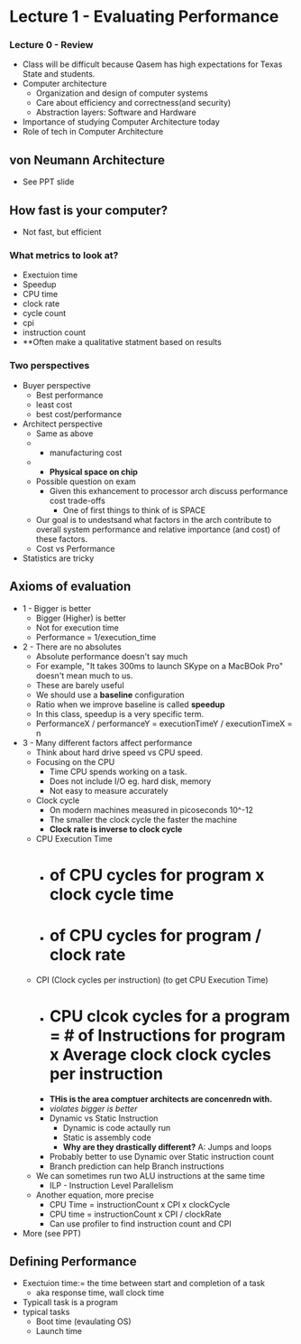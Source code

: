 # Lecture 1 - Evaluating Performance

### Lecture 0 - Review
* Class will be difficult because Qasem has high expectations for Texas State and students.
* Computer architecture
	* Organization and design of computer systems
	* Care about efficiency and correctness(and security)
	* Abstraction layers: Software and Hardware
* Importance of studying Computer Architecture today
* Role of tech in Computer Architecture

## von Neumann Architecture
* See PPT slide

## How fast is your computer?
* Not fast, but efficient
### What metrics to look at?
* Exectuion time
* Speedup
* CPU time
* clock rate
* cycle count
* cpi
* instruction count
* **Often make a qualitative statment based on results

### Two perspectives
* Buyer perspective
	* Best performance
	* least cost
	* best cost/performance
* Architect perspective
	* Same as above
	* + manufacturing cost
	* + **Physical space on chip**
	* Possible question on exam
		* Given this exhancement to processor arch discuss performance cost trade-offs
			* One of first things to think of is SPACE
	* Our goal is to undestsand what factors in the arch contribute to overall system performance and relative importance (and cost) of these factors.
	* Cost vs Performance
* Statistics are tricky

## Axioms of evaluation
* 1 - Bigger is better
	* Bigger (Higher) is better
	* Not for execution time
	* Performance = 1/execution_time
* 2 - There are no absolutes
	* Absolute performance doesn't say much
	* For example, "It takes 300ms to launch SKype on a MacBOok Pro" doesn't mean much to us.
	* These are barely useful
	* We should use a **baseline** configuration
	* Ratio when we improve baseline is called **speedup**
	* In this class, speedup is a very specific term. 
	* PerformanceX / performanceY = executionTimeY / executionTimeX = n
* 3 - Many different factors affect performance
	* Think about hard drive speed vs CPU speed.
	* Focusing on the CPU
		* Time CPU spends working on a task.
		* Does not include I/O eg. hard disk, memory
		* Not easy to measure accurately
	* Clock cycle
		* On modern machines measured in picoseconds 10^-12
		* The smaller the clock cycle the faster the machine
		* **Clock rate is inverse to clock cycle**
	* CPU Execution Time
		* # of CPU cycles for program x clock cycle time
		* # of CPU cycles for program / clock rate
	* CPI (Clock cycles per instruction) (to get CPU Execution Time)
		* # CPU clcok cycles for a program = # of Instructions for program x Average clock clock cycles per instruction
		* **THis is the area comptuer architects are concenredn with.**
		* _violates bigger is better_
		* Dynamic vs Static Instruction
			* Dynamic is code actaully run 
			* Static is assembly code
			* **Why are they drastically different?** A: Jumps and loops
		* Probably better to use Dynamic over Static instruction count
		* Branch prediction can help Branch instructions
	* We can sometimes run two ALU instructions at the same time
		* ILP - Instruction Level Parallelism
	* Another equation, more precise
		* CPU Time = instructionCount x CPI x clockCycle
		* CPU time = instructionCount x CPI / clockRate
		* Can use profiler to find instruction count and CPI
* More (see PPT)

## Defining Performance
* Exectuion time:= the time between start and completion of a task
	* aka response time, wall clock time
* Typicall task is a program
* typical tasks
	* Boot time (evaulating OS)
	* Launch time

